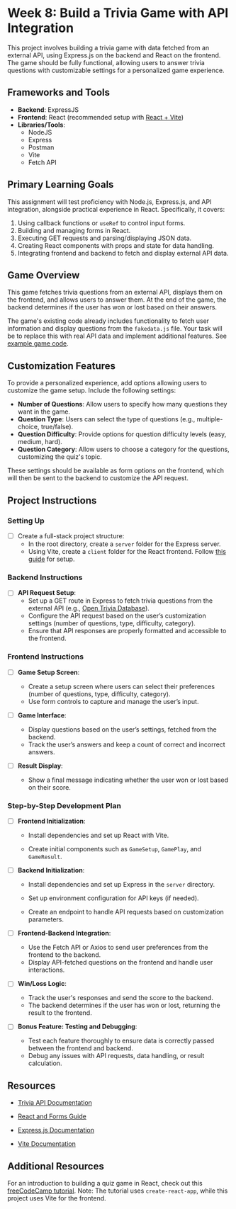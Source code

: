 # Week 8: Build a Trivia Game with API Integration

This project involves building a trivia game with data fetched from an external API, using Express.js on the backend and React on the frontend. The game should be fully functional, allowing users to answer trivia questions with customizable settings for a personalized game experience.

## Frameworks and Tools

- **Backend**: ExpressJS
- **Frontend**: React (recommended setup with [React + Vite](https://github.com/Techtonica/curriculum/blob/main/react-js/react-local-vite.md))
- **Libraries/Tools**:
  - NodeJS
  - Express
  - Postman
  - Vite
  - Fetch API

## Primary Learning Goals

This assignment will test proficiency with Node.js, Express.js, and API integration, alongside practical experience in React. Specifically, it covers:

1. Using callback functions or `useRef` to control input forms.
2. Building and managing forms in React.
3. Executing GET requests and parsing/displaying JSON data.
4. Creating React components with props and state for data handling.
5. Integrating frontend and backend to fetch and display external API data.

## Game Overview

This game fetches trivia questions from an external API, displays them on the frontend, and allows users to answer them. At the end of the game, the backend determines if the user has won or lost based on their answers.

The game's existing code already includes functionality to fetch user information and display questions from the `fakedata.js` file. Your task will be to replace this with real API data and implement additional features. See [example game code](https://github.com/Yosolita1978/week8Game).

## Customization Features

To provide a personalized experience, add options allowing users to customize the game setup. Include the following settings:

- **Number of Questions**: Allow users to specify how many questions they want in the game.
- **Question Type**: Users can select the type of questions (e.g., multiple-choice, true/false).
- **Question Difficulty**: Provide options for question difficulty levels (easy, medium, hard).
- **Question Category**: Allow users to choose a category for the questions, customizing the quiz's topic.

These settings should be available as form options on the frontend, which will then be sent to the backend to customize the API request.

## Project Instructions

### Setting Up

- [ ] Create a full-stack project structure:
  - In the root directory, create a `server` folder for the Express server.
  - Using Vite, create a `client` folder for the React frontend. Follow [this guide](https://github.com/Techtonica/curriculum/blob/main/react-js/react-local-vite.md) for setup.

### Backend Instructions

- [ ] **API Request Setup**:
  - Set up a GET route in Express to fetch trivia questions from the external API (e.g., [Open Trivia Database](https://opentdb.com/api_config.php)).
  - Configure the API request based on the user’s customization settings (number of questions, type, difficulty, category).
  - Ensure that API responses are properly formatted and accessible to the frontend.

### Frontend Instructions

- [ ] **Game Setup Screen**:

  - Create a setup screen where users can select their preferences (number of questions, type, difficulty, category).
  - Use form controls to capture and manage the user’s input.

- [ ] **Game Interface**:

  - Display questions based on the user’s settings, fetched from the backend.
  - Track the user’s answers and keep a count of correct and incorrect answers.

- [ ] **Result Display**:
  - Show a final message indicating whether the user won or lost based on their score.

### Step-by-Step Development Plan

- [ ] **Frontend Initialization**:

  - Install dependencies and set up React with Vite.

  - Create initial components such as `GameSetup`, `GamePlay`, and `GameResult`.

- [ ] **Backend Initialization**:

  - Install dependencies and set up Express in the `server` directory.

  - Set up environment configuration for API keys (if needed).
  - Create an endpoint to handle API requests based on customization parameters.

- [ ] **Frontend-Backend Integration**:

  - Use the Fetch API or Axios to send user preferences from the frontend to the backend.
  - Display API-fetched questions on the frontend and handle user interactions.

- [ ] **Win/Loss Logic**:

  - Track the user's responses and send the score to the backend.
  - The backend determines if the user has won or lost, returning the result to the frontend.

- [ ] **Bonus Feature: Testing and Debugging**:
  - Test each feature thoroughly to ensure data is correctly passed between the frontend and backend.
  - Debug any issues with API requests, data handling, or result calculation.

## Resources

- [Trivia API Documentation](https://opentdb.com/api_config.php)
- [React and Forms Guide](https://reactjs.org/docs/forms.html)

- [Express.js Documentation](https://expressjs.com/)
- [Vite Documentation](https://vitejs.dev/)

## Additional Resources

For an introduction to building a quiz game in React, check out this [freeCodeCamp tutorial](https://www.freecodecamp.org/news/how-to-build-a-quiz-app-using-react/). Note: The tutorial uses `create-react-app`, while this project uses Vite for the frontend.
